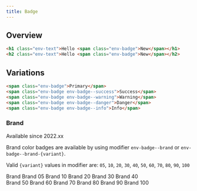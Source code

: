 ```yaml
---
title: Badge
---
```


## Overview

```html
<h1 class="env-text">Hello <span class="env-badge">New</span></h1>
<h2 class="env-text">Hello <span class="env-badge">New</span></h2>
```

## Variations

```html
<span class="env-badge">Primary</span>
<span class="env-badge env-badge--success">Success</span>
<span class="env-badge env-badge--warning">Warning</span>
<span class="env-badge env-badge--danger">Danger</span>
<span class="env-badge env-badge--info">Info</span>
```

### Brand

<span class="env-badge env-badge--info">Available since 2022.xx</span>

Brand color badges are available by using modifier `env-badge--brand` or `env-badge--brand-{variant}`.

Valid `{variant}` values in modifier are: `05`, `10`, `20`, `30`, `40`, `50`, `60`, `70`, `80`, `90`, `100`

<div>
   <div class="env-m-bottom--small">
      <span class="env-badge env-badge--brand">Brand</span>
      <span class="env-badge env-badge--brand-05">Brand 05</span>
      <span class="env-badge env-badge--brand-10">Brand 10</span>
      <span class="env-badge env-badge--brand-20">Brand 20</span>
      <span class="env-badge env-badge--brand-30">Brand 30</span>
      <span class="env-badge env-badge--brand-40">Brand 40</span>
   </div>
   <div>
      <span class="env-badge env-badge--brand-50">Brand 50</span>
      <span class="env-badge env-badge--brand-60">Brand 60</span>
      <span class="env-badge env-badge--brand-70">Brand 70</span>
      <span class="env-badge env-badge--brand-80">Brand 80</span>
      <span class="env-badge env-badge--brand-90">Brand 90</span>
      <span class="env-badge env-badge--brand-100">Brand 100</span>
   </div>
</div>
